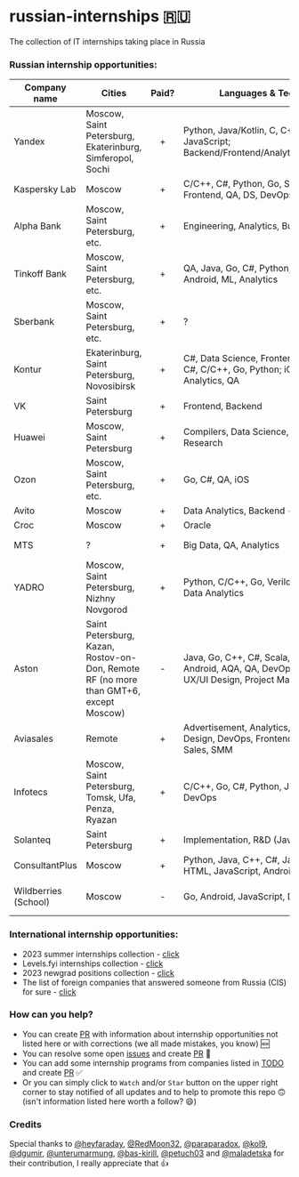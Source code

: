 # russian-internships 🇷🇺
The collection of IT internships taking place in Russia

### Russian internship opportunities:

| Company name         | Cities                  | Paid? | Languages & Technologies | Link                 |
| -------------------- | ----------------------- | :-----: | ------------------------ | -------------------- |
| Yandex               | Moscow, Saint Petersburg, Ekaterinburg, Simferopol, Sochi | + | Python, Java/Kotlin, C, C++, Go, Scala, JavaScript; Backend/Frontend/Analytics/ML/Android/iOS | [click](https://yandex.ru/yaintern) [click](https://dev.go.yandex/internships) |
| Kaspersky Lab               | Moscow | + | С/C++, C#, Python, Go, Scala, Java, iOS, Frontend, QA, DS, DevOps, UX/UI, Mobile | [click](https://safeboard.kaspersky.ru/) [click](https://careers.kaspersky.ru/vacancy/) |
| Alpha Bank               | Moscow, Saint Petersburg, etc. | + | Engineering, Analytics, Business | [click](https://job.alfabank.ru/vacancies) |
| Tinkoff Bank               | Moscow, Saint Petersburg, etc. | + | QA, Java, Go, C#, Python, Scala, iOS, Android, ML, Analytics | [click](https://fintech.tinkoff.ru/start/) |
| Sberbank               | Moscow, Saint Petersburg, etc. | + | ? | [click](https://sbergraduate.ru/internships/) [click](https://sbergraduate.ru/sberseasons-regions/) |
| Kontur               | Ekaterinburg, Saint Petersburg, Novosibirsk | + | C#, Data Science, Frontend, Backend - Java, C#, C/C++, Go, Python; iOS, Android, Analytics, QA | [click](https://kontur.ru/education/programs/intern) |
| VK               | Saint Petersburg | + | Frontend, Backend | [click](https://internship.vk.company/) |
| Huawei               | Moscow, Saint Petersburg | + | Compilers, Data Science, Analytics, Research | [click](https://career.huawei.ru/) |
| Ozon               | Moscow, Saint Petersburg, etc. | + | Go, C#, QA, iOS | [click](https://ozon.tech/routestart) [click](https://job.ozon.ru/internships/) [click](https://route256.ozon.ru/) [click](https://ozoncamp.pro/) |
| Avito               | Moscow | + | Data Analytics, Backend - Go, PHP | [click](https://start.avito.ru/) |
| Croc               | Moscow | + | Oracle | [click](https://internship.croc.ru/) |
| MTS               | ? | + | Big Data, QA, Analytics | [click](https://job.mts.ru/internship) [click](https://rabota.mtsbank.ru/trainee) |
| YADRO |Moscow, Saint Petersburg, Nizhny Novgorod | + | Python, C/C++, Go, Verilog, Engineering, Data Analytics | [click](https://careers.yadro.com/impulse/) [click](https://careers.yadro.com/internship/) |
| Aston | Saint Petersburg, Kazan, Rostov-on-Don, Remote RF (no more than GMT+6, except Moscow) | - | Java, Go, C++, C#, Scala, JavaScript, iOS, Android, AQA, QA, DevOps, System Analyst, UX/UI Design, Project Management | [click](https://career.astondevs.ru/trainee) |
| Aviasales | Remote | + | Advertisement, Analytics, Android, Backend, Design, DevOps, Frontend, PR, Marketing, Sales, SMM | [click](https://www.aviasales.ru/about/vacancies) |
| Infotecs | Moscow, Saint Petersburg, Tomsk, Ufa, Penza, Ryazan | + | C/C++, Go, C#, Python, JavaScript, Angular, DevOps | [click](https://academy.infotecs.ru/intern/) |
| Solanteq | Saint Petersburg | + | Implementation, R&D (Java Developer) | [click](https://solanteq.ru/%D0%B2%D0%B0%D0%BA%D0%B0%D0%BD%D1%81%D0%B8%D0%B8/) |
| ConsultantPlus | Moscow | + | Python, Java, C++, C#, Java, Python, PHP, HTML, JavaScript, Android, iOS | [click](https://www.consultant.ru/edu/student/stazjirovka/stazjirovka_tech/) |
| Wildberries (School) | Moscow | - | Go, Android, JavaScript, Data Scientist | [click](https://tech.wildberries.ru/) [click](https://spb.hh.ru/vacancy/84731199) [click](https://spb.hh.ru/vacancy/92966644) |

### International internship opportunities:
* 2023 summer internships collection - [click](https://github.com/pittcsc/Summer2023-Internships)
* Levels.fyi internships collection - [click](https://www.levels.fyi/internships/)
* 2023 newgrad positions collection - [click](https://github.com/coderQuad/New-Grad-Positions-2023)
* The list of foreign companies that answered someone from Russia (CIS) for sure - [click](/Additional_list_of_companies.md)

### How can you help?
* You can create [PR](PR.md) with information about internship opportunities not listed here or with corrections (we all made mistakes, you know) 🆕
* You can resolve some open [issues](/../../issues) and create [PR](PR.md) 🐞
* You can add some internship programs from companies listed in [TODO](TODO.md) and create [PR](PR.md) ✅
* Or you can simply click to `Watch` and/or `Star` button on the upper right corner to stay notified of all updates and to help to promote this repo 🙃 (isn't information listed here worth a follow? 😄)

### Credits
Special thanks to [@heyfaraday](https://github.com/heyfaraday), [@RedMoon32](https://github.com/RedMoon32), [@paraparadox](https://github.com/paraparadox), [@kol9](https://github.com/kol9), [@dgumir](https://github.com/dgumirov?tab=repositories), [@unterumarmung](https://github.com/unterumarmung), [@bas-kirill](https://github.com/bas-kirill), [@petuch03](https://github.com/petuch03) and [@maladetska](https://github.com/maladetska) for their contribution, I really appreciate that 👍
